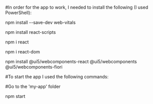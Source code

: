 #In order for the app to work, I needed to install the following (I used PowerShell):

npm install --save-dev web-vitals

npm install react-scripts

npm i react

npm i react-dom

npm install @ui5/webcomponents-react @ui5/webcomponents @ui5/webcomponents-fiori


#To start the app I used the following commands:

#Go to the 'my-app' folder

npm start
